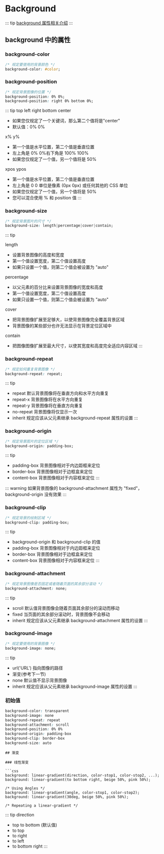 # Background

::: tip
[background 属性相关介绍](https://www.zhangxinxu.com/wordpress/2011/05/%E7%BF%BB%E8%AF%91-css3-backgrounds%E7%9B%B8%E5%85%B3%E4%BB%8B%E7%BB%8D/)
:::

## background 中的属性

### background-color

```css
/* 规定要使用的背景颜色 */
background-color: #color;
```

### background-position

```css
/* 规定背景图像的位置 */
background-position: 0% 0%;
background-position: right 0% bottom 0%;
```

::: tip
top left right bottom center

- 如果您仅规定了一个关键词，那么第二个值将是"center"
- 默认值：0% 0%

x% y%

- 第一个值是水平位置，第二个值是垂直位置
- 左上角是 0% 0%右下角是 100% 100%
- 如果您仅规定了一个值，另一个值将是 50%

xpos ypos

- 第一个值是水平位置，第二个值是垂直位置
- 左上角是 0 0 单位是像素 (0px 0px) 或任何其他的 CSS 单位
- 如果您仅规定了一个值，另一个值将是 50%
- 您可以混合使用 % 和 position 值
  :::

### background-size

```css
/* 规定背景图片的尺寸 */
background-size: length|percentage|cover|contain;
```

::: tip

length

- 设置背景图像的高度和宽度
- 第一个值设置宽度，第二个值设置高度
- 如果只设置一个值，则第二个值会被设置为 "auto"

percentage

- 以父元素的百分比来设置背景图像的宽度和高度
- 第一个值设置宽度，第二个值设置高度
- 如果只设置一个值，则第二个值会被设置为 "auto"

cover

- 把背景图像扩展至足够大，以使背景图像完全覆盖背景区域
- 背景图像的某些部分也许无法显示在背景定位区域中

contain

- 把图像图像扩展至最大尺寸，以使其宽度和高度完全适应内容区域
  :::

### background-repeat

```css
/* 规定如何重复背景图像 */
background-repeat: repeat;
```

::: tip

- repeat 默认背景图像将在垂直方向和水平方向重复
- repeat-x 背景图像将在水平方向重复
- repeat-y 背景图像将在垂直方向重复
- no-repeat 背景图像将仅显示一次
- inherit 规定应该从父元素继承 background-repeat 属性的设置
  :::

### background-origin

```css
/* 规定背景图片的定位区域 */
background-origin: padding-box;
```

::: tip

- padding-box 背景图像相对于内边距框来定位
- border-box 背景图像相对于边框盒来定位
- content-box 背景图像相对于内容框来定位
  :::

::: warning
如果背景图像的 background-attachment 属性为 "fixed"，background-origin 没有效果
:::

### background-clip

```css
/* 规定背景的绘制区域 */
background-clip: padding-box;
```

::: tip

- background-origin 和 background-clip 的值
- padding-box 背景图像相对于内边距框来定位
- border-box 背景图像相对于边框盒来定位
- content-box 背景图像相对于内容框来定位
  :::

### background-attachment

```css
/* 规定背景图像是否固定或者随着页面的其余部分滚动 */
background-attachment: none;
```

::: tip

- scroll 默认值背景图像会随着页面其余部分的滚动而移动
- fixed 当页面的其余部分滚动时，背景图像不会移动
- inherit 规定应该从父元素继承 background-attachment 属性的设置
  :::

### background-image

```css
/* 规定要使用的背景图像 */
background-image: none;
```

::: tip

- url('URL') 指向图像的路径
- 渐变(参考下一节)
- none 默认值不显示背景图像
- inherit 规定应该从父元素继承 background-image 属性的设置
  :::

### 初始值

```css
background-color: transparent
background-image: none
background-repeat: repeat
background-attachment: scroll
background-position: 0% 0%
background-origin: padding-box
background-clip: border-box
background-size: auto
```

````
## 渐变

### 线性渐变

```css
background: linear-gradient(direction, color-stop1, color-stop2, ...);
background: linear-gradient(to bottom right, beige 50%, pink 50%);

/* Using Angles */
background: linear-gradient(angle, color-stop1, color-stop2);
background: linear-gradient(30deg, beige 50%, pink 50%);

/* Repeating a linear-gradient */
````

::: tip
direction

- top to bottom (默认值)
- to top
- to right
- to left
- to bottom right
  :::
